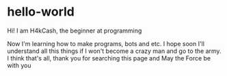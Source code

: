 # hello-world

Hi! I am H4kCash, the beginner at programming

Now I'm learning how to make programs, bots and etc. I hope soon I'll understand all this things if I won't become a crazy man and go to the army. 
I think that's all, thank you for searching this page and May the Force be with you
